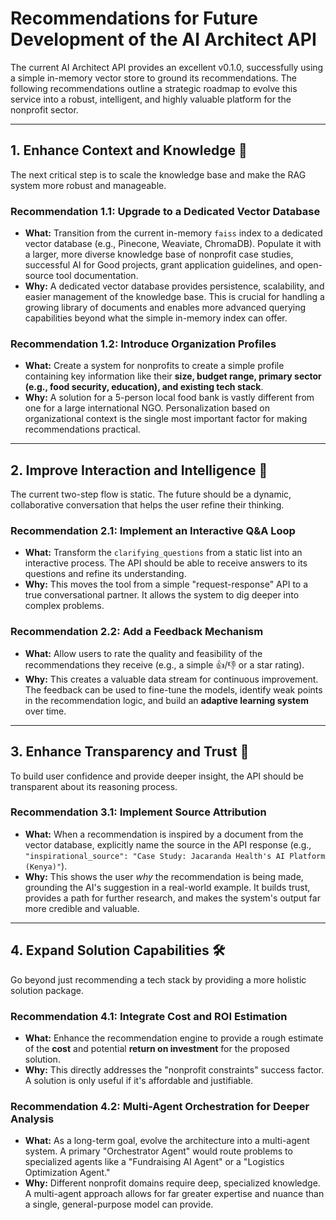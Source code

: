 # Recommendations for Future Development of the AI Architect API

The current AI Architect API provides an excellent v0.1.0, successfully using a simple in-memory vector store to ground its recommendations. The following recommendations outline a strategic roadmap to evolve this service into a robust, intelligent, and highly valuable platform for the nonprofit sector.

---

## 1. Enhance Context and Knowledge 🧠

The next critical step is to scale the knowledge base and make the RAG system more robust and manageable.

### **Recommendation 1.1: Upgrade to a Dedicated Vector Database**
* **What:** Transition from the current in-memory `faiss` index to a dedicated vector database (e.g., Pinecone, Weaviate, ChromaDB). Populate it with a larger, more diverse knowledge base of nonprofit case studies, successful AI for Good projects, grant application guidelines, and open-source tool documentation.
* **Why:** A dedicated vector database provides persistence, scalability, and easier management of the knowledge base. This is crucial for handling a growing library of documents and enables more advanced querying capabilities beyond what the simple in-memory index can offer.

### **Recommendation 1.2: Introduce Organization Profiles**
* **What:** Create a system for nonprofits to create a simple profile containing key information like their **size, budget range, primary sector (e.g., food security, education), and existing tech stack**.
* **Why:** A solution for a 5-person local food bank is vastly different from one for a large international NGO. Personalization based on organizational context is the single most important factor for making recommendations practical.

---

## 2. Improve Interaction and Intelligence 💬

The current two-step flow is static. The future should be a dynamic, collaborative conversation that helps the user refine their thinking.

### **Recommendation 2.1: Implement an Interactive Q&A Loop**
* **What:** Transform the `clarifying_questions` from a static list into an interactive process. The API should be able to receive answers to its questions and refine its understanding.
* **Why:** This moves the tool from a simple "request-response" API to a true conversational partner. It allows the system to dig deeper into complex problems.

### **Recommendation 2.2: Add a Feedback Mechanism**
* **What:** Allow users to rate the quality and feasibility of the recommendations they receive (e.g., a simple 👍/👎 or a star rating).
* **Why:** This creates a valuable data stream for continuous improvement. The feedback can be used to fine-tune the models, identify weak points in the recommendation logic, and build an **adaptive learning system** over time.

---

## 3. Enhance Transparency and Trust 🤝

To build user confidence and provide deeper insight, the API should be transparent about its reasoning process.

### **Recommendation 3.1: Implement Source Attribution**
* **What:** When a recommendation is inspired by a document from the vector database, explicitly name the source in the API response (e.g., `"inspirational_source": "Case Study: Jacaranda Health's AI Platform (Kenya)"`).
* **Why:** This shows the user *why* the recommendation is being made, grounding the AI's suggestion in a real-world example. It builds trust, provides a path for further research, and makes the system's output far more credible and valuable.

---

## 4. Expand Solution Capabilities 🛠️

Go beyond just recommending a tech stack by providing a more holistic solution package.

### **Recommendation 4.1: Integrate Cost and ROI Estimation**
* **What:** Enhance the recommendation engine to provide a rough estimate of the **cost** and potential **return on investment** for the proposed solution.
* **Why:** This directly addresses the "nonprofit constraints" success factor. A solution is only useful if it's affordable and justifiable.

### **Recommendation 4.2: Multi-Agent Orchestration for Deeper Analysis**
* **What:** As a long-term goal, evolve the architecture into a multi-agent system. A primary "Orchestrator Agent" would route problems to specialized agents like a "Fundraising AI Agent" or a "Logistics Optimization Agent."
* **Why:** Different nonprofit domains require deep, specialized knowledge. A multi-agent approach allows for far greater expertise and nuance than a single, general-purpose model can provide.